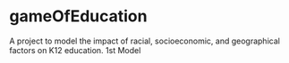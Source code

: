 # gameOfEducation
A project to model the impact of racial, socioeconomic, and geographical factors on K12 education. 1st Model 
